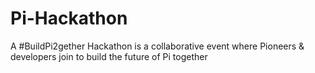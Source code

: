 # Pi-Hackathon
A #BuildPi2gether Hackathon is a collaborative event where Pioneers &amp; developers join to build the future of Pi together
